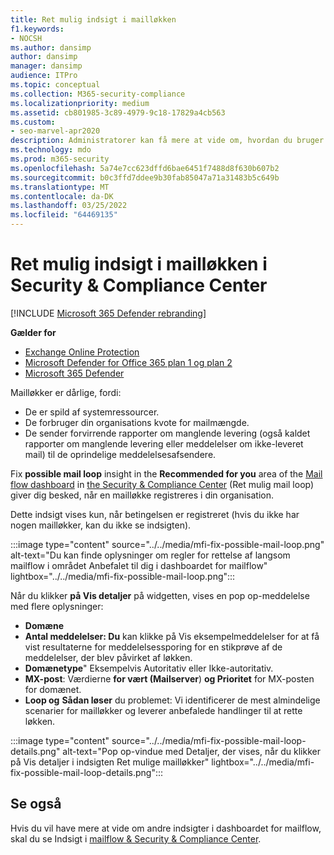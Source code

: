 ```yaml
---
title: Ret mulig indsigt i mailløkken
f1.keywords:
- NOCSH
ms.author: dansimp
author: dansimp
manager: dansimp
audience: ITPro
ms.topic: conceptual
ms.collection: M365-security-compliance
ms.localizationpriority: medium
ms.assetid: cb801985-3c89-4979-9c18-17829a4cb563
ms.custom:
- seo-marvel-apr2020
description: Administratorer kan få mere at vide om, hvordan du bruger Fix possible mail loop insight i Mail flow dashboard i Security & Compliance Center til at identificere og rette mailløkker i deres organisation.
ms.technology: mdo
ms.prod: m365-security
ms.openlocfilehash: 5a74e7cc623dffd6bae6451f7488d8f630b607b2
ms.sourcegitcommit: b0c3ffd7ddee9b30fab85047a71a31483b5c649b
ms.translationtype: MT
ms.contentlocale: da-DK
ms.lasthandoff: 03/25/2022
ms.locfileid: "64469135"
---
```

# <a name="fix-possible-mail-loop-insight-in-the-security--compliance-center"></a>Ret mulig indsigt i mailløkken i Security & Compliance Center

[!INCLUDE [Microsoft 365 Defender rebranding](../includes/microsoft-defender-for-office.md)]

**Gælder for**
- [Exchange Online Protection](exchange-online-protection-overview.md)
- [Microsoft Defender for Office 365 plan 1 og plan 2](defender-for-office-365.md)
- [Microsoft 365 Defender](../defender/microsoft-365-defender.md)

Mailløkker er dårlige, fordi:

- De er spild af systemressourcer.
- De forbruger din organisations kvote for mailmængde.
- De sender forvirrende rapporter om manglende levering (også kaldet rapporter om manglende levering eller meddelelser om ikke-leveret mail) til de oprindelige meddelelsesafsendere.

Fix **possible mail loop** insight in the **Recommended for you** area of the [Mail flow dashboard](mail-flow-insights-v2.md) in [the Security & Compliance Center](https://protection.office.com) (Ret mulig mail loop) giver dig besked, når en mailløkke registreres i din organisation.

Dette indsigt vises kun, når betingelsen er registreret (hvis du ikke har nogen mailløkker, kan du ikke se indsigten).

:::image type="content" source="../../media/mfi-fix-possible-mail-loop.png" alt-text="Du kan finde oplysninger om regler for rettelse af langsom mailflow i området Anbefalet til dig i dashboardet for mailflow" lightbox="../../media/mfi-fix-possible-mail-loop.png":::

Når du klikker **på Vis detaljer** på widgetten, vises en pop op-meddelelse med flere oplysninger:

- **Domæne**
- **Antal meddelelser: Du** kan klikke på  Vis eksempelmeddelelser for at få [](message-trace-scc.md) vist resultaterne for meddelelsessporing for en stikprøve af de meddelelser, der blev påvirket af løkken.
- **Domænetype**" Eksempelvis Autoritativ eller Ikke-autoritativ.
- **MX-post**: Værdierne **for vært (Mailserver**) **og Prioritet** for MX-posten for domænet.
- **Loop og** **Sådan løser** du problemet: Vi identificerer de mest almindelige scenarier for mailløkker og leverer anbefalede handlinger til at rette løkken.

:::image type="content" source="../../media/mfi-fix-possible-mail-loop-details.png" alt-text="Pop op-vindue med Detaljer, der vises, når du klikker på Vis detaljer i indsigten Ret mulige mailløkker" lightbox="../../media/mfi-fix-possible-mail-loop-details.png":::

## <a name="see-also"></a>Se også

Hvis du vil have mere at vide om andre indsigter i dashboardet for mailflow, skal du se Indsigt i [mailflow & Security & Compliance Center](mail-flow-insights-v2.md).
